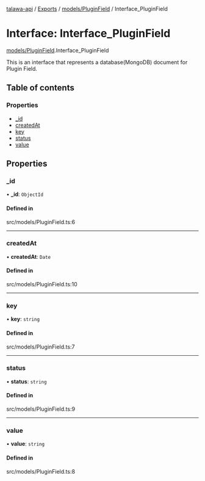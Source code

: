 [talawa-api](../README.md) / [Exports](../modules.md) / [models/PluginField](../modules/models_PluginField.md) / Interface\_PluginField

# Interface: Interface\_PluginField

[models/PluginField](../modules/models_PluginField.md).Interface_PluginField

This is an interface that represents a database(MongoDB) document for Plugin Field.

## Table of contents

### Properties

- [\_id](models_PluginField.Interface_PluginField.md#_id)
- [createdAt](models_PluginField.Interface_PluginField.md#createdat)
- [key](models_PluginField.Interface_PluginField.md#key)
- [status](models_PluginField.Interface_PluginField.md#status)
- [value](models_PluginField.Interface_PluginField.md#value)

## Properties

### \_id

• **\_id**: `ObjectId`

#### Defined in

src/models/PluginField.ts:6

___

### createdAt

• **createdAt**: `Date`

#### Defined in

src/models/PluginField.ts:10

___

### key

• **key**: `string`

#### Defined in

src/models/PluginField.ts:7

___

### status

• **status**: `string`

#### Defined in

src/models/PluginField.ts:9

___

### value

• **value**: `string`

#### Defined in

src/models/PluginField.ts:8
